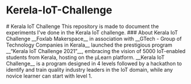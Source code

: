 # Kerela-IoT-Challenge
\# Kerala IoT Challenge This repository is made to document the experiments I've done in the Kerala IoT challenge. ### About Kerala IoT Challenge \_\_Foxlab Makerspace\_\_ in association with \_\_GTech - Group of Technology Companies in Kerala\_\_ launched the prestigious program \_\_“Kerala IoT Challenge 2021”\_\_, embracing the vision of 5000 IoT-enabled students from Kerala, hosting on the µLearn platform. \_\_Kerala IoT Challenge\_\_ is a program designed in 4 levels followed by a hackathon to identify and train quality industry leaders in the IoT domain, while any novice learner can start with level 1.
